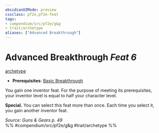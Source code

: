 ```yaml
---
obsidianUIMode: preview
cssclass: pf2e,pf2e-feat
tags:
- compendium/src/pf2e/g&g
- trait/archetype
aliases: ["Advanced Breakthrough"]
---
```

# Advanced Breakthrough  *Feat 6*  
[archetype](../../Rules/traits/archetype.md)  

- **Prerequisites**: [Basic Breakthrough](basic-breakthrough-g-g.md)

You gain one inventor feat. For the purpose of meeting its prerequisites, your inventor level is equal to half your character level.

**Special.** You can select this feat more than once. Each time you select it, you gain another inventor feat.

*Source: Guns & Gears p. 49*  
%% #compendium/src/pf2e/g&g #trait/archetype %%